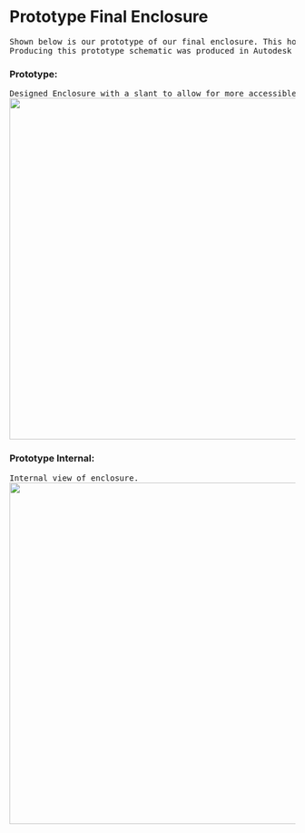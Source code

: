 # Prototype Final Enclosure

<pre>
Shown below is our prototype of our final enclosure. This houses our three PCB boards: FSR board, power board, and rotary encoders.<br />Producing this prototype schematic was produced in Autodesk Fusion 360.
</pre>

### Prototype:
<pre>
Designed Enclosure with a slant to allow for more accessible controls to the rotary encoders and buttons.
<img width="600" src="https://lh3.googleusercontent.com/pw/ACtC-3fXSAZwg8yJJdbvC07xQ4b8Eb0icD71CtshUnBONfgfetPX_Rj50B3rAb7IGIJBgQAndqXqGnAfZZcLoqKqwTmQC2YkeAe4dljjxLJZbpYmzjBc4WXgAfO2sxIXSZRqGDQ0yGNmphJJjZ5gbehqeGqW=w712-h445-no?authuser=1">
</pre>

### Prototype Internal:
<pre>
Internal view of enclosure.
<img width="600" src="https://lh3.googleusercontent.com/pw/ACtC-3d8ABn0q_83ZjeWpTY8cPWtagLqUKCnG-74dFT_phHHbrxdgP8Bh0MxkC0sUrH-A5yE8xp6r1h_zN_eIXFjSAjlgjfwmpRlj7X9zcAyvkiw0z5uaJHqcUUcVFQlqmpqH0XnDpYzdKcR2S6mcmdS5nRC=w712-h445-no?authuser=1">
</pre>
